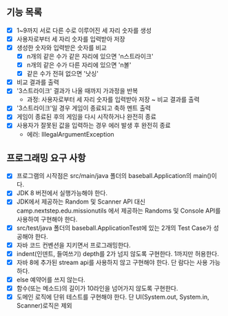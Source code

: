 
## 기능 목록
- [x] 1~9까지 서로 다른 수로 이루어진 세 자리 숫자를 생성
- [x] 사용자로부터 세 자리 숫자를 입력받아 저장
- [x] 생성한 숫자와 입력받은 숫자를 비교
  - [x] n개의 같은 수가 같은 자리에 있으면 'n스트라이크'
  - [x] n개의 같은 수가 다른 자리에 있으면 'n볼'
  - [x] 같은 수가 전혀 없으면 '낫싱'
- [x] 비교 결과를 출력
- [x] '3스트라이크' 결과가 나올 때까지 가과정을 반복
  * 과정: 사용자로부터 세 자리 숫자를 입력받아 저장 ~ 비교 결과를 출력
- [x] '3스트라이크'일 경우 게임이 종료되고 축하 멘트 출력
- [x] 게임이 종료된 후의 게임을 다시 시작하거나 완전히 종료
- [x] 사용자가 잘못된 값을 입력하는 경우 에러 발생 후 완전히 종료
  * 에러: IllegalArgumentException

## 프로그래밍 요구 사항
- [x] 프로그램의 시작점은 src/main/java 폴더의 baseball.Application의 main()이다.
- [x] JDK 8 버전에서 실행가능해야 한다.
- [x] JDK에서 제공하는 Random 및 Scanner API 대신 camp.nextstep.edu.missionutils 에서 제공하는 Randoms 및 Console API를 사용하여 구현해야 한다.
- [x] src/test/java 폴더의 baseball.ApplicationTest에 있는 2개의 Test Case가 성공해야 한다.
- [x] 자바 코드 컨벤션을 지키면서 프로그래밍한다.
- [x] indent(인덴트, 들여쓰기) depth를 2가 넘지 않도록 구현한다. 1까지만 허용한다.
- [x] 자바 8에 추가된 stream api를 사용하지 않고 구현해야 한다. 단 람다는 사용 가능하다.
- [x] else 예약어를 쓰지 않는다.
- [x] 함수(또는 메소드)의 길이가 10라인을 넘어가지 않도록 구현한다.
- [x] 도메인 로직에 단위 테스트를 구현해야 한다. 단 UI(System.out, System.in, Scanner)로직은 제외